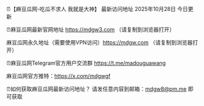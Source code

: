 ⏰【麻豆瓜网-吃瓜不求人 我就是大神】
最新访问地址  2025年10月28日 今日更新


⏰麻豆瓜网最新官网地址 https://mdgw3.com     （请复制到浏览器打开）

麻豆瓜网永久地址（需要使用VPN访问）https://mdgw.com   （请复制到浏览器打开）

⏰麻豆瓜网Telegram官方用户交流群   https://t.me/madouguawang

麻豆瓜网官方推特：https://x.com/mdgwgf

⏰如何获取麻豆瓜网最新访问地址？ 请发任意内容到邮箱：mdgw8@pm.me 即可获取
